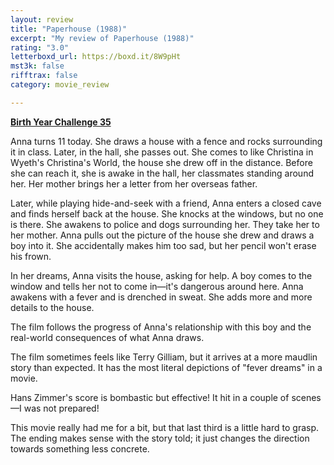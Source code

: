 ```yaml
---
layout: review
title: "Paperhouse (1988)"
excerpt: "My review of Paperhouse (1988)"
rating: "3.0"
letterboxd_url: https://boxd.it/8W9pHt
mst3k: false
rifftrax: false
category: movie_review

---
```


<b><a href="https://boxd.it/sWI7Y">Birth Year Challenge 35</a></b>

Anna turns 11 today. She draws a house with a fence and rocks surrounding it in class. Later, in the hall, she passes out. She comes to like Christina in Wyeth's Christina's World, the house she drew off in the distance. Before she can reach it, she is awake in the hall, her classmates standing around her. Her mother brings her a letter from her overseas father.

Later, while playing hide-and-seek with a friend, Anna enters a closed cave and finds herself back at the house. She knocks at the windows, but no one is there. She awakens to police and dogs surrounding her. They take her to her mother. Anna pulls out the picture of the house she drew and draws a boy into it. She accidentally makes him too sad, but her pencil won't erase his frown.

In her dreams, Anna visits the house, asking for help. A boy comes to the window and tells her not to come in—it's dangerous around here. Anna awakens with a fever and is drenched in sweat. She adds more and more details to the house.

The film follows the progress of Anna's relationship with this boy and the real-world consequences of what Anna draws.

The film sometimes feels like Terry Gilliam, but it arrives at a more maudlin story than expected. It has the most literal depictions of "fever dreams" in a movie.

Hans Zimmer's score is bombastic but effective! It hit in a couple of scenes—I was not prepared!

This movie really had me for a bit, but that last third is a little hard to grasp. The ending makes sense with the story told; it just changes the direction towards something less concrete.